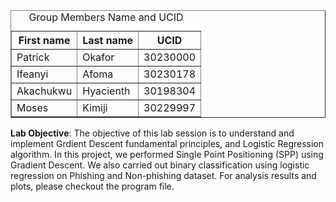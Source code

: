 <table border="1" cellpadding="5" cellspacing="0">
<caption>Group Members Name and UCID</caption>

  <tr>
    <th>First name</th>
    <th>Last name</th>
    <th>UCID</th>
  </tr>
  <tr>
    <td>Patrick</td>
    <td>Okafor</td>
    <td>30230000</td>
  </tr>
  <tr>
    <td>Ifeanyi</td>
    <td>Afoma</td>
    <td>30230178</td>
  </tr>
  <tr>
    <td>Akachukwu</td>
    <td>Hyacienth</td>
    <td>30198304</td>
  </tr>
  <tr>
    <td>Moses</td>
    <td>Kimiji</td>
    <td>30229997</td>
  </tr>

</table>

<p><b>Lab Objective</b>: The objective of this lab session is to understand and implement Grdient Descent fundamental principles, and Logistic Regression algorithm. In this project, we performed Single Point Positioning (SPP) using Gradient Descent. We also carried out binary classification using logistic regression on Phishing and Non-phishing dataset. For analysis results and plots, please checkout the program file.
